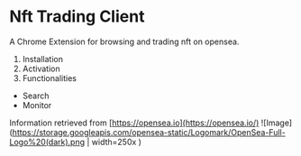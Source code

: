 # Nft Trading Client
A Chrome Extension for browsing and trading nft on opensea.

1. Installation
2. Activation
3. Functionalities
  * Search
  * Monitor


Information retrieved from [https://opensea.io](https://opensea.io/)
![Image](https://storage.googleapis.com/opensea-static/Logomark/OpenSea-Full-Logo%20(dark).png | width=250x )
